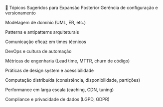 🔎 Tópicos Sugeridos para Expansão Posterior
Gerência de configuração e versionamento

Modelagem de domínio (UML, ER, etc.)

Patterns e antipatterns arquiteturais

Comunicação eficaz em times técnicos

DevOps e cultura de automação

Métricas de engenharia (Lead time, MTTR, churn de código)

Práticas de design system e acessibilidade

Computação distribuída (consistência, disponibilidade, partições)

Performance em larga escala (caching, CDN, tuning)

Compliance e privacidade de dados (LGPD, GDPR)